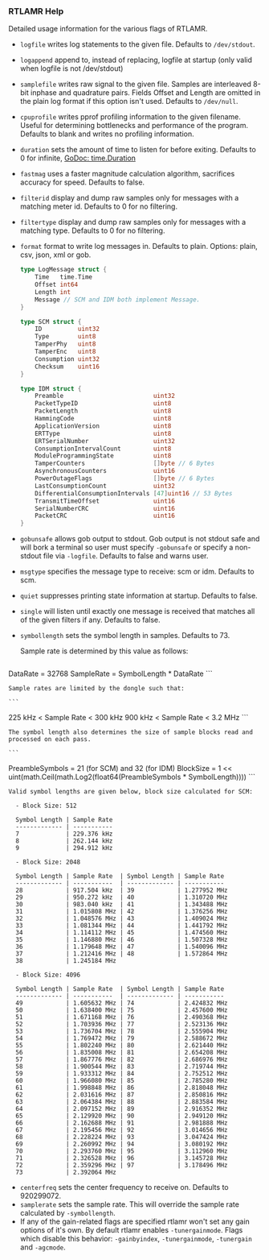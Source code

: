 ### RTLAMR Help
Detailed usage information for the various flags of RTLAMR.

  - `logfile` writes log statements to the given file. Defaults to `/dev/stdout`.
  - `logappend` append to, instead of replacing, logfile at startup (only valid when logfile is not /dev/stdout)
  - `samplefile` writes raw signal to the given file. Samples are interleaved 8-bit inphase and quadrature pairs. Fields Offset and Length are omitted in the plain log format if this option isn't used. Defaults to `/dev/null`.
  - `cpuprofile` writes pprof profiling information to the given filename. Useful for determining bottlenecks and performance of the program. Defaults to blank and writes no profiling information.
  - `duration` sets the amount of time to listen for before exiting. Defaults to 0 for infinite, [GoDoc: time.Duration](http://godoc.org/time#Duration)
  - `fastmag` uses a faster magnitude calculation algorithm, sacrifices accuracy for speed. Defaults to false.
  - `filterid` display and dump raw samples only for messages with a matching meter id. Defaults to 0 for no filtering.
  - `filtertype` display and dump raw samples only for messages with a matching type. Defaults to 0 for no filtering.
  - `format` format to write log messages in. Defaults to plain. Options: plain, csv, json, xml or gob.

    ```go
	type LogMessage struct {
		Time   time.Time
		Offset int64
		Length int
		Message // SCM and IDM both implement Message.
	}
    ```

    ```go
	type SCM struct {
		ID          uint32
		Type        uint8
		TamperPhy   uint8
		TamperEnc   uint8
		Consumption uint32
		Checksum    uint16
	}
    ```

    ```go
	type IDM struct {
		Preamble                         uint32
		PacketTypeID                     uint8
		PacketLength                     uint8
		HammingCode                      uint8
		ApplicationVersion               uint8
		ERTType                          uint8
		ERTSerialNumber                  uint32
		ConsumptionIntervalCount         uint8
		ModuleProgrammingState           uint8
		TamperCounters                   []byte // 6 Bytes
		AsynchronousCounters             uint16
		PowerOutageFlags                 []byte // 6 Bytes
		LastConsumptionCount             uint32
		DifferentialConsumptionIntervals [47]uint16 // 53 Bytes
		TransmitTimeOffset               uint16
		SerialNumberCRC                  uint16
		PacketCRC                        uint16
	}
    ```
  - `gobunsafe` allows gob output to stdout. Gob output is not stdout safe and will bork a terminal so user must specify `-gobunsafe` or specify a non-stdout file via `-logfile`. Defaults to false and warns user.
  - `msgtype` specifies the message type to receive: scm or idm. Defaults to scm.
  - `quiet` suppresses printing state information at startup. Defaults to false.
  - `single` will listen until exactly one message is received that matches all of the given filters if any. Defaults to false.
  - `symbollength` sets the symbol length in samples. Defaults to 73.

    Sample rate is determined by this value as follows:

    ```
DataRate = 32768
SampleRate = SymbolLength * DataRate
    ```

    Sample rates are limited by the dongle such that:

    ```
225 kHz < Sample Rate < 300 kHz
900 kHz < Sample Rate < 3.2 MHz
    ```

    The symbol length also determines the size of sample blocks read and processed on each pass.

    ```
PreambleSymbols = 21 (for SCM) and 32 (for IDM)
BlockSize = 1 << uint(math.Ceil(math.Log2(float64(PreambleSymbols * SymbolLength))))
    ```

    Valid symbol lengths are given below, block size calculated for SCM:

      - Block Size: 512

      Symbol Length | Sample Rate
      ------------- | -----------
      7             | 229.376 kHz
      8             | 262.144 kHz
      9             | 294.912 kHz

      - Block Size: 2048

      Symbol Length | Sample Rate  | Symbol Length | Sample Rate 
      ------------- | -----------  | ------------- | ----------- 
      28            | 917.504 kHz  | 39            | 1.277952 MHz
      29            | 950.272 kHz  | 40            | 1.310720 MHz
      30            | 983.040 kHz  | 41            | 1.343488 MHz
      31            | 1.015808 MHz | 42            | 1.376256 MHz
      32            | 1.048576 MHz | 43            | 1.409024 MHz
      33            | 1.081344 MHz | 44            | 1.441792 MHz
      34            | 1.114112 MHz | 45            | 1.474560 MHz
      35            | 1.146880 MHz | 46            | 1.507328 MHz
      36            | 1.179648 MHz | 47            | 1.540096 MHz
      37            | 1.212416 MHz | 48            | 1.572864 MHz
      38            | 1.245184 MHz

      - Block Size: 4096

      Symbol Length | Sample Rate  | Symbol Length | Sample Rate 
      ------------- | -----------  | ------------- | ----------- 
      49            | 1.605632 MHz | 74            | 2.424832 MHz
      50            | 1.638400 MHz | 75            | 2.457600 MHz
      51            | 1.671168 MHz | 76            | 2.490368 MHz
      52            | 1.703936 MHz | 77            | 2.523136 MHz
      53            | 1.736704 MHz | 78            | 2.555904 MHz
      54            | 1.769472 MHz | 79            | 2.588672 MHz
      55            | 1.802240 MHz | 80            | 2.621440 MHz
      56            | 1.835008 MHz | 81            | 2.654208 MHz
      57            | 1.867776 MHz | 82            | 2.686976 MHz
      58            | 1.900544 MHz | 83            | 2.719744 MHz
      59            | 1.933312 MHz | 84            | 2.752512 MHz
      60            | 1.966080 MHz | 85            | 2.785280 MHz
      61            | 1.998848 MHz | 86            | 2.818048 MHz
      62            | 2.031616 MHz | 87            | 2.850816 MHz
      63            | 2.064384 MHz | 88            | 2.883584 MHz
      64            | 2.097152 MHz | 89            | 2.916352 MHz
      65            | 2.129920 MHz | 90            | 2.949120 MHz
      66            | 2.162688 MHz | 91            | 2.981888 MHz
      67            | 2.195456 MHz | 92            | 3.014656 MHz
      68            | 2.228224 MHz | 93            | 3.047424 MHz
      69            | 2.260992 MHz | 94            | 3.080192 MHz
      70            | 2.293760 MHz | 95            | 3.112960 MHz
      71            | 2.326528 MHz | 96            | 3.145728 MHz
      72            | 2.359296 MHz | 97            | 3.178496 MHz
      73            | 2.392064 MHz
  - `centerfreq` sets the center frequency to receive on. Defaults to 920299072.
  - `samplerate` sets the sample rate. This will override the sample rate calculated by `-symbollength`.
  - If any of the gain-related flags are specified rtlamr won't set any gain options of it's own. By default rtlamr enables `-tunergainmode`. Flags which disable this behavior: `-gainbyindex`, `-tunergainmode`, `-tunergain` and `-agcmode`.
